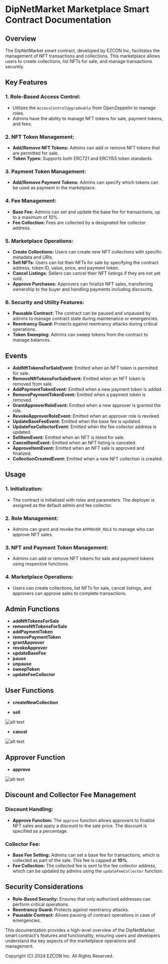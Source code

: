 # DipNetMarket Marketplace Smart Contract Documentation

## Overview

The DipNetMarket smart contract, developed by EZCON Inc, facilitates the management of NFT transactions and collections. This marketplace allows users to create collections, list NFTs for sale, and manage transactions securely.

## Key Features

### 1. Role-Based Access Control:

- Utilizes the `AccessControlUpgradeable` from OpenZeppelin to manage roles.
- Admins have the ability to manage NFT tokens for sale, payment tokens, and fees.

### 2. NFT Token Management:

- **Add/Remove NFT Tokens:** Admins can add or remove NFT tokens that are permitted for sale.
- **Token Types:** Supports both ERC721 and ERC1155 token standards.

### 3. Payment Token Management:

- **Add/Remove Payment Tokens:** Admins can specify which tokens can be used as payment in the marketplace.

### 4. Fee Management:

- **Base Fee:** Admins can set and update the base fee for transactions, up to a maximum of 10%.
- **Fee Collection:** Fees are collected by a designated fee collector address.

### 5. Marketplace Operations:

- **Create Collections:** Users can create new NFT collections with specific metadata and URIs.
- **Sell NFTs:** Users can list their NFTs for sale by specifying the contract address, token ID, value, price, and payment token.
- **Cancel Listings:** Sellers can cancel their NFT listings if they are not yet sold.
- **Approve Purchases:** Approvers can finalize NFT sales, transferring ownership to the buyer and handling payments including discounts.

### 6. Security and Utility Features:

- **Pausable Contract:** The contract can be paused and unpaused by admins to manage contract state during maintenance or emergencies.
- **Reentrancy Guard:** Protects against reentrancy attacks during critical operations.
- **Token Sweeping:** Admins can sweep tokens from the contract to manage balances.

## Events

- **AddNftTokensForSaleEvent:** Emitted when an NFT token is permitted for sale.
- **RemoveNftTokensForSaleEvent:** Emitted when an NFT token is removed from sale.
- **AddPaymentTokenEvent:** Emitted when a new payment token is added.
- **RemovePaymentTokenEvent:** Emitted when a payment token is removed.
- **GrantApproverRoleEvent:** Emitted when a new approver is granted the role.
- **RevokeApproverRoleEvent:** Emitted when an approver role is revoked.
- **UpdateBaseFeeEvent:** Emitted when the base fee is updated.
- **UpdateFeeCollectorEvent:** Emitted when the fee collector address is updated.
- **SellItemEvent:** Emitted when an NFT is listed for sale.
- **CancelItemEvent:** Emitted when an NFT listing is canceled.
- **ApproveItemEvent:** Emitted when an NFT sale is approved and finalized.
- **CollectionCreatedEvent:** Emitted when a new NFT collection is created.

## Usage

### 1. Initialization:

- The contract is initialized with roles and parameters. The deployer is assigned as the default admin and fee collector.

### 2. Role Management:

- Admins can grant and revoke the `APPROVER_ROLE` to manage who can approve NFT sales.

### 3. NFT and Payment Token Management:

- Admins can add or remove NFT tokens for sale and payment tokens using respective functions.

### 4. Marketplace Operations:

- Users can create collections, list NFTs for sale, cancel listings, and approvers can approve sales to complete transactions.

## Admin Functions

- **addNftTokensForSale**
- **removeNftTokensForSale**
- **addPaymentToken**
- **removePaymentToken**
- **grantApprover**
- **revokeApprover**
- **updateBaseFee**
- **pause**
- **unpause**
- **sweepToken**
- **updateFeeCollector**

## User Functions

- **createNewCollection**

- **sell**

![alt text](flowcharts/sell_flowchart.png)

- **cancel**

![alt text](flowcharts/cancel_flowchart.png)

## Approver Function

- **approve**

![alt text](flowcharts/approve_flowchart.png)

## Discount and Collector Fee Management

### Discount Handling:

- **Approve Function:** The `approve` function allows approvers to finalize NFT sales and apply a discount to the sale price. The discount is specified as a percentage.

### Collector Fee:

- **Base Fee Setting:** Admins can set a base fee for transactions, which is collected as part of the sale. This fee is capped at **10%**.
- **Fee Collection:** The collected fee is sent to the fee collector address, which can be updated by admins using the `updateFeeCollector` function.

## Security Considerations

- **Role-Based Security:** Ensures that only authorized addresses can perform critical operations.
- **Reentrancy Guard:** Protects against reentrancy attacks.
- **Pausable Contract:** Allows pausing of contract operations in case of emergencies.

This documentation provides a high-level overview of the DipNetMarket smart contract's features and functionality, ensuring users and developers understand the key aspects of the marketplace operations and management.

Copyright (C) 2024 EZCON Inc. All Rights Reserved.
